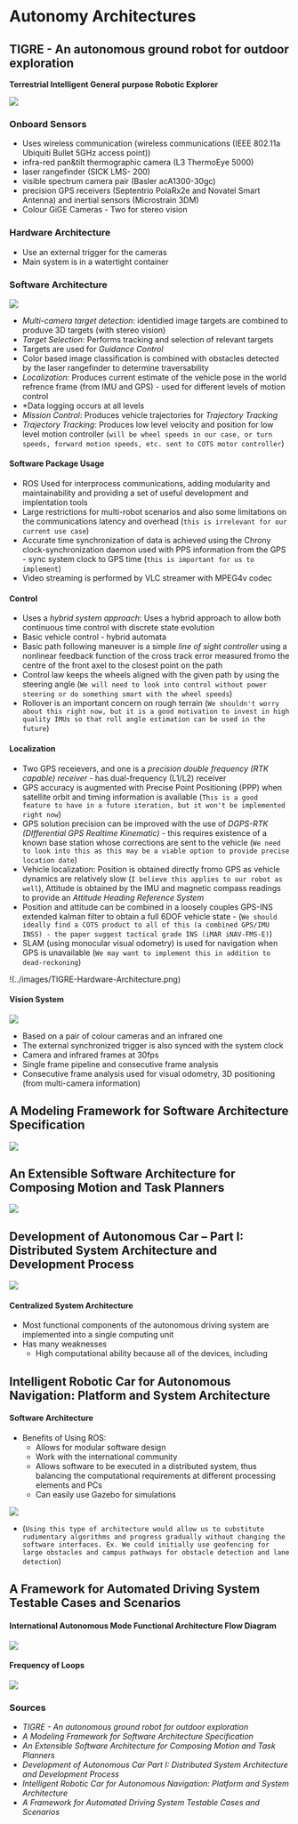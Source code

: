 # Autonomy Architectures

## TIGRE - An autonomous ground robot for outdoor exploration
**Terrestrial Intelligent General purpose Robotic Explorer**

![](../images/TIGRE-Robot.png)

### Onboard Sensors
- Uses wireless communication (wireless communications (IEEE 802.11a Ubiquiti Bullet 5GHz access point))
- infra-red pan&tilt thermographic camera (L3 ThermoEye 5000)
- laser rangefinder (SICK LMS- 200)
- visible spectrum camera pair (Basler acA1300-30gc)
- precision GPS receivers (Septentrio PolaRx2e and Novatel Smart Antenna) and inertial sensors (Microstrain 3DM)
- Colour GiGE Cameras - Two for stereo vision

### Hardware Architecture
- Use an external trigger for the cameras
- Main system is in a watertight container

### Software Architecture

![](../images/TIGRE-Software_Architecture.png)

- *Multi-camera target detection*: identidied image targets are combined to produve 3D targets (with stereo vision)
- *Target Selection*: Performs tracking and selection of relevant targets
- Targets are used for *Guidance Control* 
- Color based image classification is combined with obstacles detected by the laser rangefinder to determine traversability
- *Localization*: Produces current estimate of the vehicle pose in the world refrence frame (from IMU and GPS) - used for different levels of motion control
- *Data logging occurs at all levels
- *Mission Control*: Produces vehicle trajectories for *Trajectory Tracking*
- *Trajectory Tracking*: Produces low level velocity and position for low level motion controller (`will be wheel speeds in our case, or turn speeds, forward motion speeds, etc. sent to COTS motor controller`)

#### Software Package Usage
- ROS Used for interprocess communications, adding modularity and maintainability and providing a set of useful development and implentation tools
- Large restrictions for multi-robot scenarios and also some limitations on the communications latency and overhead (`this is irrelevant for our current use case`)
- Accurate time synchronization of data is achieved using the Chrony clock-synchronization daemon used with PPS information from the GPS - sync system clock to GPS time (`this is important for us to implement`)
- Video streaming is performed by VLC streamer with MPEG4v codec

#### Control
- Uses a *hybrid system approach*: Uses a hybrid approach to allow both continuous time control with discrete state evolution
- Basic vehicle control - hybrid automata
- Basic path following maneuver is a simple *line of sight controller* using a nonlinear feedback function of the cross track error measured fromo the centre of the front axel to the closest point on the path
- Control law keeps the wheels aligned with the given path by using the steering angle (`We will need to look into control without power steering or do something smart with the wheel speeds`)
- Rollover is an important concern on rough terrain (`We shouldn't worry about this right now, but it is a good motivation to invest in high quality IMUs so that roll angle estimation can be used in the future`)

#### Localization
- Two GPS receievers, and one is a *precision double frequency (RTK capable) receiver* - has dual-frequency (L1/L2) receiver
- GPS accuracy is augmented with Precise Point Positioning (PPP) when satellite orbit and timing information is available (`This is a good feature to have in a future iteration, but it won't be implemented right now`)
- GPS solution precision can be improved with the use of *DGPS-RTK (DIfferential GPS Realtime Kinematic)* - this requires existence of a known base station whose corrections are sent to the vehicle (`We need to look into this as this may be a viable option to provide precise location date`)
- Vehicle localization: Position is obtained directly fromo GPS as vehicle dynamics are relatively slow (`I believe this applies to our robot as well`), Attitude is obtained by the IMU and magnetic compass readings to provide an *Attitude Heading Reference System*
- Position and attitude can be combined in a loosely couples GPS-INS extended kalman filter to obtain a full 6DOF vehicle state - (`We should ideally find a COTS product to all of this (a combined GPS/IMU INSS) - the paper suggest tactical grade INS (iMAR iNAV-FMS-E)`)
- SLAM (using monocular visual odometry) is used for navigation when GPS is unavailable (`We may want to implement this in addition to dead-reckoning`)

!(../images/TIGRE-Hardware-Architecture.png)

#### Vision System

![](../images/TIGRE-Vision_System.png)

- Based on a pair of colour cameras and an infrared one
- The external synchronized trigger is also synced with the system clock
- Camera and infrared frames at 30fps
- Single frame pipeline and consecutive frame analysis
- Consecutive frame analysis used for visual odometry, 3D positioning (from multi-camera information)

## A Modeling Framework for Software Architecture Specification

![](../images/Component-Based%20Architecture.png)

## An Extensible Software Architecture for Composing Motion and Task Planners

![](../images/PRACYS%20Nodes.png)

## Development of Autonomous Car – Part I: Distributed System Architecture and Development Process

![](../images/Functional%20Components%20of%20an%20Autonomous%20Driving%20System.png)

#### Centralized System Architecture

- Most functional components of the autonomous driving system are implemented into a single computing unit
- Has many weaknesses
  - High computational ability because all of the devices, including 

## Intelligent Robotic Car for Autonomous Navigation: Platform and System Architecture

#### Software Architecture

- Benefits of Using ROS:
  - Allows for modular software design
  - Work with the international community
  - Allows software to be executed in a distributed system, thus balancing the computational requirements at different processing elements and PCs
  - Can easily use Gazebo for simulations

![](../images/CARINA%20System%20Architecture.png)

- (`Using this type of architecture would allow us to substitute rudimentary algorithms and progress gradually without changing the software interfaces. Ex. We could initially use geofencing for large obstacles and campus pathways for obstacle detection and lane detection`)

## A Framework for Automated Driving System Testable Cases and Scenarios

#### International Autonomous Mode Functional Architecture Flow Diagram

![](../images/International%20Autonomous%20Mode%20Functional%20Architecture%20Flow%20Diagram.png)

#### Frequency of Loops
![](../../../images/ADS%20Task%20Decomposition.png)

### Sources
- *TIGRE - An autonomous ground robot for outdoor exploration*
- *A Modeling Framework for Software Architecture Specification*
- *An Extensible Software Architecture for Composing Motion and Task Planners*
- *Development of Autonomous Car Part I: Distributed System Architecture and Development Process*
- *Intelligent Robotic Car for Autonomous Navigation: Platform and System Architecture*
- *A Framework for Automated Driving System Testable Cases and Scenarios*